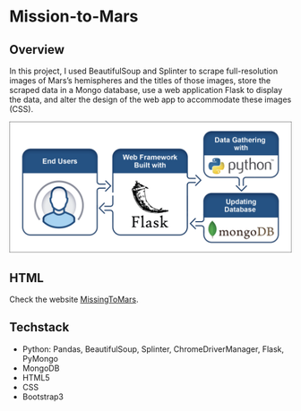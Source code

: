 # Mission-to-Mars

## Overview
In this project, I used BeautifulSoup and Splinter to scrape full-resolution images of Mars’s hemispheres and the titles of those images, store the scraped data in a Mongo database, use a web application Flask to display the data, and alter the design of the web app to accommodate these images (CSS).

![Workflow](/resources/data-10-1-1-1-use-the-web-scraping-method-extract-into-mongo.png)

## HTML
Check the website [MissingToMars](/updated_index.html).

## Techstack
- Python: Pandas, BeautifulSoup, Splinter, ChromeDriverManager, Flask, PyMongo
- MongoDB
- HTML5
- CSS
- Bootstrap3
